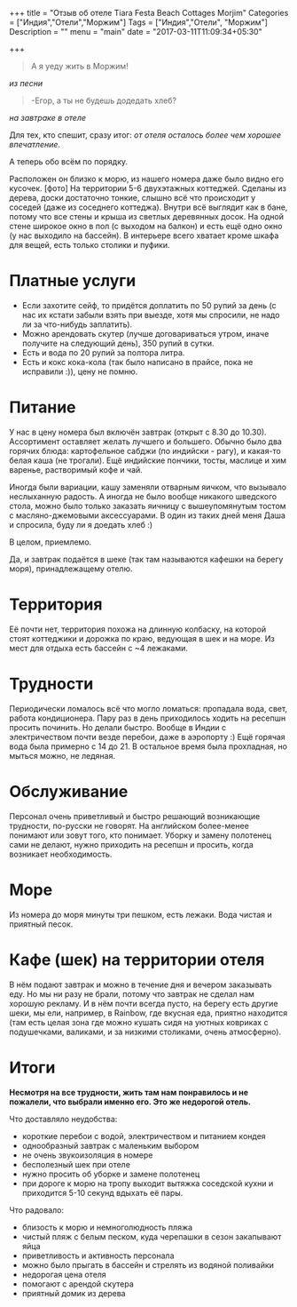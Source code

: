 +++
title = "Отзыв об отеле Tiara Festa Beach Cottages Morjim"
Categories = ["Индия","Отели","Моржим"]
Tags = ["Индия","Отели", "Моржим"]
Description = ""
menu = "main"
date = "2017-03-11T11:09:34+05:30"

+++

> А я уеду жить в Моржим!

*из песни*

> -Егор, а ты не будешь додедать хлеб?

*на завтраке в отеле*

Для тех, кто спешит, сразу итог: *от отеля осталось более чем хорошее впечатление*.

А теперь обо всём по порядку.

Расположен он близко к морю, из нашего номера даже было видно его кусочек. [фото]
На территории 5-6 двухэтажных коттеджей.
Сделаны из дерева, доски достаточно тонкие, слышно всё что происходит у соседей (даже из соседнего коттеджа).
Внутри всё выглядит как в бане, потому что все стены и крыша из светлых деревянных досок.
На одной стене широкое окно в пол (с выходом на балкон) и есть ещё одно окно (у нас выходило на бассейн).
В интерьере всего хватает кроме шкафа для вещей, есть только столики и пуфики.

# Платные услуги
* Если захотите сейф, то придётся доплатить по 50 рупий за день
(с нас их кстати забыли взять при выезде, хотя мы спросили, не надо ли за что-нибудь заплатить).
* Можно арендовать скутер (лучше договариваться утром, иначе получите на следующий день), 350 рупий в сутки.
* Есть и вода по 20 рупий за полтора литра.
* Есть и кокс кока-кола (так было написано в прайсе, пока не исправили :)), цену не помню.

# Питание
У нас в цену номера был включён завтрак (открыт с 8.30 до 10.30).
Ассортимент оставляет желать лучшего и большего.
Обычно было два горячих блюда: картофельное сабджи (по индийски - рагу), и какая-то белая каша (не трогали).
Ещё индийские пончики, тосты, маслице и хим варенье, растворимый кофе и чай.

Иногда были вариации, кашу заменяли отварным яичком, что вызывало неслыханную радость.
А иногда не было вообще никакого шведского стола, можно было только
заказать яичницу с вышеупомянутым тостом с масляно-джемовыми аксессуарами.
В один из таких дней меня Даша и спросила, буду ли я доедать хлеб :)

В целом, приемлемо.

Да, и завтрак подаётся в шеке (так там называются кафешки на берегу моря), принадлежащему отелю.

# Территория

Её почти нет, территория похожа на длинную колбаску, на которой стоят коттеджики и дорожка по краю,
ведующая в шек и на море. Из мест для отдыха есть бассейн с ~4 лежаками.

# Трудности

Периодически ломалось всё что могло ломаться: пропадала вода, свет, работа кондиционера.
Пару раз в день приходилось ходить на ресепшн просить починить. Но делали быстро.
Вообще в Индии с электричеством почти везде перебои, даже в аэропорту :)
Ещё горячая вода была примерно с 14 до 21. В остальное время была прохладная, но мыться можно, не ледяная.

# Обслуживание

Персонал очень приветливый и быстро решающий возникающие трудности, по-русски не говорят.
На английском более-менее понимают или зовут того, кто понимает.
Уборку и замену полотенец сами не делают, нужно приходить на ресепшн и просить,
когда возникает необходимость.

# Море

Из номера до моря минуты три пешком, есть лежаки. Вода чистая и приятный песок.

# Кафе (шек) на территории отеля

В нём подают завтрак и можно в течение дня и вечером заказывать еду.
Но мы ни разу не брали, потому что завтрак не сделал нам хорошую рекламу.
И в нём почти всегда пусто, на берегу есть другие шеки, мы ели, например, в Rainbow,
где вкусная еда, приятно находится (там есть целая зона где можно кушать сидя на уютных ковриках с подушечками, валиками, и за низкими столиками, очень атмосферно).

# Итоги

**Несмотря на все трудности, жить там нам понравилось и не пожалели, что выбрали именно его.
Это же недорогой отель.**

Что доставляло неудобства:

* короткие перебои с водой, электричеством и питанием кондея
* однообразный завтрак с маленьким выбором
* не очень звукоизоляция в номере
* бесполезный шек при отеле
* нужно просить об уборке и замене полотенец
* при дороге к морю на тропу выходит вытяжка соседской кухни и приходится 5-10 секунд вдыхать её пары.

Что радовало:

* близость к морю и немноголюдность пляжа
* чистый пляж с белым песком, куда черепашки в сезон закапывают яйца
* приветливость и активность персонала
* можно было прыгать в бассейн и стрелять из водяной поливайки
* недорогая цена отеля
* помогают с арендой скутера
* приятный домик из дерева




